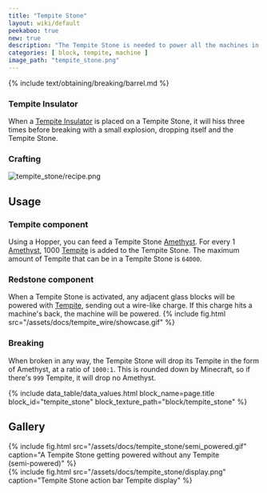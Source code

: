 ```yaml
---
title: "Tempite Stone"
layout: wiki/default
peekaboo: true
new: true
description: "The Tempite Stone is needed to power all the machines in TTB. Without it, your machines can't work!"
categories: [ block, tempite, machine ]
image_path: "tempite_stone.png"
---
```


<!-- Obtaining -->
<!-- Breaking -->
{% include text/obtaining/breaking/barrel.md %}
### Tempite Insulator
When a [Tempite Insulator](/wiki/Tempite_Insulator) is placed on a Tempite Stone, it will hiss three times before breaking with a small explosion, dropping itself and the Tempite Stone.
### Crafting
![tempite_stone/recipe.png](/assets/docs/tempite_stone/recipe.png)

## Usage
### Tempite component
Using a Hopper, you can feed a Tempite Stone [Amethyst](/wiki/Amethyst). For every 1 [Amethyst](/wiki/Amethyst), 1000 [Tempite](/wiki/Tempite) is added to the Tempite Stone. The maximum amount of Tempite that can be in a Tempite Stone is `64000`.
### Redstone component
When a Tempite Stone is activated, any adjacent glass blocks will be powered with [Tempite](/wiki/Tempite), sending out a wire-like charge. If this charge hits a machine's back, the machine will be powered.
{% include fig.html src="/assets/docs/tempite_wire/showcase.gif" %}
### Breaking
When broken in any way, the Tempite Stone will drop its Tempite in the form of Amethyst, at a ratio of `1000:1`. This is rounded down by Minecraft, so if there's `999` Tempite, it will drop no Amethyst.

<!-- Data Values -->
<!-- ID -->
{% include data_table/data_values.html block_name=page.title block_id="tempite_stone" block_texture_path="block/tempite_stone" %}

## Gallery
{% include fig.html src="/assets/docs/tempite_stone/semi_powered.gif" caption="A Tempite Stone getting powered without any Tempite<br>(semi-powered)" %}
<br>
{% include fig.html src="/assets/docs/tempite_stone/display.png" caption="Tempite Stone action bar Tempite display" %}
